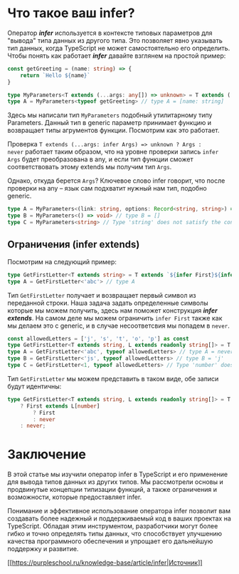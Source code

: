# Что такое ваш infer?

Оператор **_infer_** используется в контексте типовых параметров для "вывода" типа данных из другого типа. Это позволяет явно указывать тип данных, когда TypeScript не может самостоятельно его определить. Чтобы понять как работает **_infer_** давайте взглянем на простой пример:

```typescript
const getGreeting = (name: string) => {
    return `Hello ${name}`
}

type MyParameters<T extends (...args: any[]) => unknown> = T extends (...args: infer Args) => unknown ? Args : never;
type A = MyParameters<typeof getGreeting> // type A = [name: string]
```

Здесь мы написали тип `MyParameters` подобный утилитарному типу Parameters. Данный тип в generic параметр принимает функцию и возвращает типы агрументов функции. Посмотрим как это работает.

Проверка `T extends (...args: infer Args) => unknown ? Args : never` работает таким образом, что на уровне проверки запись `infer Args` будет преобразована в any, и если тип функции сможет соответствовать этому extends мы получим тип `Args`.

Однако, откуда берется `Args`? Ключевое слово infer говорит, что после проверки на any – язык сам подхватит нужный нам тип, подобно generic.

```typescript
type A = MyParameters<(link: string, options: Record<string, string>) => void> // type A = [link: string, options: Record<string, string>]
type B = MyParameters<() => void> // type B = []
type C = MyParameters<string> // Type 'string' does not satisfy the constraint '(...args: any[]) => unknown'.
```

## Ограничения (infer extends)

Посмотрим на следующий пример:

```typescript
type GetFirstLetter<T extends string> = T extends `${infer First}${infer _}` ? First : never;
type A = GetFirstLetter<'abc'> // type A
```

Тип `GetFirstLetter` получает и возвращает первый символ из переданной строки. Наша задача задать определенные символы которые мы можем получить, здесь нам поможет конструкция **_infer extends_**. На самом деле мы можем ограничить `infer First` также как мы делаем это с generic, и в случае несоответсвия мы попадем в `never`.

```typescript
const allowedLetters = ['j', 's', 't', 'o', 'p'] as const
type GetFirstLetter<T extends string, L extends readonly string[]> = T extends `${infer First extends L[number]}${infer _}` ? First : never;
type A = GetFirstLetter<'abc', typeof allowedLetters> // type A = never
type B = GetFirstLetter<'js', typeof allowedLetters> // type B = 'j'
type C = GetFirstLetter<1, typeof allowedLetters> // Type 'number' does not satisfy the constraint 'string'.
```

Тип `GetFirstLetter` мы можем представить в таком виде, обе записи будут идентичны:

```typescript
type GetFirstLetter<T extends string, L extends readonly string[]> = T extends `${infer First}${infer _}` 
    ? First extends L[number]
        ? First
        : never
    : never;
```

# Заключение

В этой статье мы изучили оператор infer в TypeScript и его применение для вывода типов данных из других типов. Мы рассмотрели основы и продвинутые концепции типизации функций, а также ограничения и возможности, которые предоставляет infer.

Понимание и эффективное использование оператора infer позволит вам создавать более надежный и поддерживаемый код в ваших проектах на TypeScript. Обладая этим инструментом, разработчики могут более гибко и точно определять типы данных, что способствует улучшению качества программного обеспечения и упрощает его дальнейшую поддержку и развитие.

[[https://purpleschool.ru/knowledge-base/article/infer|Источник]]